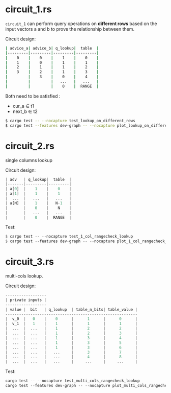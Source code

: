 # circuit_1.rs

`circuit_1` can perform query operations on **different rows** based on the input vectors a and b to prove the relationship between them.

Circuit design:
```bash
| advice_a| advice_b| q_lookup|  table  |
|---------|---------|---------|---------|
|    0    |    0    |    1    |    0    |
|    1    |    0    |    1    |    1    |
|    2    |    1    |    1    |    2    |
|    3    |    2    |    1    |    3    |
|         |    3    |    0    |    4    |
|         |         |   ...   |   ...   |
|         |         |    0    |  RANGE  |
```

Both need to be satisfied :
 - cur_a ∈ t1
 - next_b ∈ t2

```bash
$ cargo test -- --nocapture test_lookup_on_different_rows
$ cargo test --features dev-graph -- --nocapture plot_lookup_on_different_rows
```

# circuit_2.rs

single columns lookup


Circuit design:

```rust
| adv   | q_lookup|  table  |
|-------|---------|---------|
| a[0]  |    1    |    0    |
| a[1]  |    1    |    1    |
|  ...  |   ...   |   ...   |
| a[N]  |    1    |   N-1   |
|       |    0    |    N    |
|       |   ...   |   ...   |
|       |    0    |  RANGE  |
```

Test:
```rust
$ cargo test -- --nocapture test_1_col_rangecheck_lookup
$ cargo test --features dev-graph -- --nocapture plot_1_col_rangecheck_lookup
```

# circuit_3.rs

multi-cols lookup.

Circuit design:

```rust
------------------
| private inputs |
------------------
| value |  bit   | q_lookup  | table_n_bits| table_value |
----------------------------------------------------------
|  v_0  |   0    |    0      |      1      |      0      |
|  v_1  |   1    |    1      |      1      |      1      |
|  ...  |  ...   |    1      |      2      |      2      |
|  ...  |  ...   |    1      |      2      |      3      |
|  ...  |  ...   |    1      |      3      |      4      |
|  ...  |  ...   |    1      |      3      |      5      |
|  ...  |  ...   |    1      |      3      |      6      |
|  ...  |  ...   |   ...     |      3      |      7      |
|  ...  |  ...   |   ...     |      4      |      8      |
|  ...  |  ...   |   ...     |     ...     |     ...     |
```

Test:
```rust
cargo test -- --nocapture test_multi_cols_rangecheck_lookup
cargo test --features dev-graph -- --nocapture plot_multi_cols_rangecheck_lookup
```